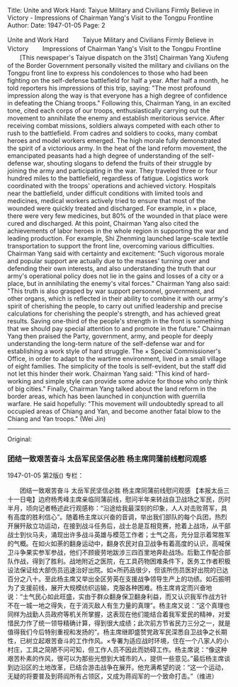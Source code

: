 Title: Unite and Work Hard: Taiyue Military and Civilians Firmly Believe in Victory - Impressions of Chairman Yang's Visit to the Tongpu Frontline
Author:
Date: 1947-01-05
Page: 2

Unite and Work Hard
　　Taiyue Military and Civilians Firmly Believe in Victory
　　Impressions of Chairman Yang's Visit to the Tongpu Frontline
　　[This newspaper's Taiyue dispatch on the 31st] Chairman Yang Xiufeng of the Border Government personally visited the military and civilians on the Tongpu front line to express his condolences to those who had been fighting on the self-defense battlefield for half a year. After half a month, he told reporters his impressions of this trip, saying: "The most profound impression along the way is that everyone has a high degree of confidence in defeating the Chiang troops." Following this, Chairman Yang, in an excited tone, cited each corps of our troops, enthusiastically carrying out the movement to annihilate the enemy and establish meritorious service. After receiving combat missions, soldiers always competed with each other to rush to the battlefield. From cadres and soldiers to cooks, many combat heroes and model workers emerged. The high morale fully demonstrated the spirit of a victorious army. In the heat of the land reform movement, the emancipated peasants had a high degree of understanding of the self-defense war, shouting slogans to defend the fruits of their struggle by joining the army and participating in the war. They traveled three or four hundred miles to the battlefield, regardless of fatigue. Logistics work coordinated with the troops' operations and achieved victory. Hospitals near the battlefield, under difficult conditions with limited tools and medicines, medical workers actively tried to ensure that most of the wounded were quickly treated and discharged. For example, in × place, there were very few medicines, but 80% of the wounded in that place were cured and discharged. At this point, Chairman Yang also cited the achievements of labor heroes in the whole region in supporting the war and leading production. For example, Shi Zhenming launched large-scale textile transportation to support the front line, overcoming various difficulties. Chairman Yang said with certainty and excitement: "Such vigorous morale and popular support are actually due to the masses' turning over and defending their own interests, and also understanding the truth that our army's operational policy does not lie in the gains and losses of a city or a place, but in annihilating the enemy's vital forces." Chairman Yang also said: "This truth is also grasped by war support personnel, government, and other organs, which is reflected in their ability to combine it with our army's spirit of cherishing the people, to carry out unified leadership and precise calculations for cherishing the people's strength, and has achieved great results. Saving one-third of the people's strength in the front is something that we should pay special attention to and promote in the future." Chairman Yang then praised the Party, government, army, and people for deeply understanding the long-term nature of the self-defense war and for establishing a work style of hard struggle. The × Special Commissioner's Office, in order to adapt to the wartime environment, lived in a small village of eight families. The simplicity of the tools is self-evident, but the staff did not let this hinder their work. Chairman Yang said: "This kind of hard-working and simple style can provide some advice for those who only think of big cities." Finally, Chairman Yang talked about the land reform in the border areas, which has been launched in conjunction with guerrilla warfare. He said hopefully: "This movement will undoubtedly spread to all occupied areas of Chiang and Yan, and become another fatal blow to the Chiang and Yan troops." (Wei Jin)



<hr /> 

Original: 


### 团结一致艰苦奋斗  太岳军民坚信必胜  杨主席同蒲前线慰问观感

1947-01-05
第2版()
专栏：

　　团结一致艰苦奋斗
    太岳军民坚信必胜
    杨主席同蒲前线慰问观感
    【本报太岳三十一日电】边府杨秀峰主席亲临同蒲前线，慰问半年来转战自卫战场之军民，历时半月，顷向记者畅述此行观感称：“沿途给我最深刻的印象，人人对击败蒋军，具有高度的胜利信心”。随着杨主席以兴奋的音调，举出我们部队的每个兵团，热烈开展歼敌立功运动，在接到战斗任务后，战士总是互相竞赛，抢着上战场，从干部战士到伙马夫，涌现出许多战斗英雄与模范工作者；士气之高，充分显示着常胜军的气概。在如火如荼的翻身运动中，翻身农民对自卫战争有着高度的认识，高喊保卫斗争果实参军参战，他们不顾疲劳地跋涉三四百里地奔赴战场。后勤工作配合部队作战，得到了胜利。战地附近之医院，在工具药物困难条件下，医务工作者积极设法保证给大部伤员迅速治好出院。如×所药品很少，但该所伤员医好出院的已达百分之八十。至此杨主席又举出全区劳英在支援战争领导生产上的功绩。如石振明为了支援前线，展开大规模纺织运输，克服各种困难。杨主席肯定而兴奋地说：“士气民心如此旺盛，实由于群众翻身保卫翻身利益，而又认识我军作战方针不在一城一地之得失，在于消灭敌人有生力量的真理”。杨主席又说：“这个真理也同样为战勤人员政府等机关所掌握，这表现在他们能结合着我军爱民的精神，对爱惜民力作了统一领导精确计算，得到很大成绩；此次前方节省民力三分之一，就是值得我们今后特别重视和发扬的”。杨主席继即盛赞党政军民深悉自卫战争之长期性，已树立起艰苦奋斗的工作作风。×专署为适应战时环境，住在一个八家人的小村庄，工具之简陋不问可知，但工作人员不因此而妨碍工作。杨主席说：“像这种艰苦朴素的作风，很可以为那些光想到大城市的人，提供一些意见。”最后杨主席谈到边沿区的土地改革，已结合游击战争在展开。他充满希望的说：“这一个运动，无疑的将要普及到蒋阎所有占领区，又成为蒋阎军的一个致命打击。”（维进）
